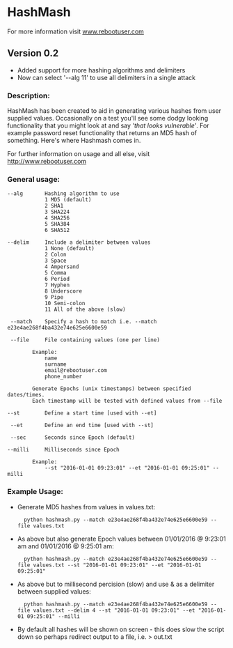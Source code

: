 # HashMash
For more information visit www.rebootuser.com

## Version 0.2
* Added support for more hashing algorithms and delimiters
* Now can select '--alg 11' to use all delimiters in a single attack

### Description:
HashMash has been created to aid in generating various hashes from user supplied values. Occasionally on a test you'll see some dodgy looking functionality that you might look at and say *'that looks vulnerable'*. For example password reset functionality that returns an MD5 hash of something. Here's where Hashmash comes in.

For further information on usage and all else, visit http://www.rebootuser.com

### General usage:

 	--alg		Hashing algorithm to use 
				1 MD5 (default)
				2 SHA1
				3 SHA224
				4 SHA256
				5 SHA384
				6 SHA512

 	--delim		Include a delimiter between values
				1 None (default)
				2 Colon
				3 Space
				4 Ampersand
				5 Comma
				6 Period
				7 Hyphen
				8 Underscore
				9 Pipe
				10 Semi-colon
				11 All of the above (slow)

	 --match	Specify a hash to match i.e. --match e23e4ae268f4ba432e74e625e6600e59
 
	 --file		File containing values (one per line)
		
			Example:
				name 
				surname
				email@rebootuser.com
				phone_number

 			Generate Epochs (unix timestamps) between specified dates/times.
 			Each timestamp will be tested with defined values from --file
	
 	--st 		Define a start time [used with --et]

	 --et 		Define an end time [used with --st]

	 --sec 		Seconds since Epoch (default)

 	--milli 	Milliseconds since Epoch 

 			Example:
 				--st "2016-01-01 09:23:01" --et "2016-01-01 09:25:01" --milli

### Example Usage:

* Generate MD5 hashes from values in values.txt:

		python hashmash.py --match e23e4ae268f4ba432e74e625e6600e59 --file values.txt


* As above but also generate Epoch values between 01/01/2016 @ 9:23:01 am and 01/01/2016 @ 9:25:01 am:

 		python hashmash.py --match e23e4ae268f4ba432e74e625e6600e59 --file values.txt --st "2016-01-01 09:23:01" --et "2016-01-01 09:25:01"

* As above but to millisecond percision (slow) and use & as a delimiter between supplied values:

		python hashmash.py --match e23e4ae268f4ba432e74e625e6600e59 --file values.txt --delim 4 --st "2016-01-01 09:23:01" --et "2016-01-01 09:25:01" --milli

* By default all hashes will be shown on screen - this does slow the script down so perhaps redirect output to a file, i.e. > out.txt
